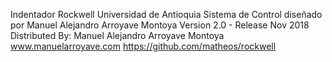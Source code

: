   Indentador Rockwell Universidad de Antioquia
  Sistema de Control diseñado por Manuel Alejandro Arroyave Montoya
  Version 2.0 - Release Nov 2018
  Distributed By: Manuel Alejandro Arroyave Montoya
                  www.manuelarroyave.com
                  https://github.com/matheos/rockwell

